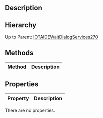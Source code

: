 ## Description

## Hierarchy
Up to Parent: [IOTAIDEWaitDialogServices270](IOTAIDEWaitDialogServices270)

## Methods
| Method | Description |
| ------------- | ------------- |

## Properties
| Property | Description |
| ------------- | ------------- |
There are no properties.
